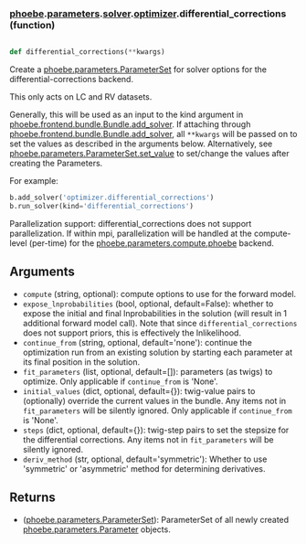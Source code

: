 ### [phoebe](phoebe.md).[parameters](phoebe.parameters.md).[solver](phoebe.parameters.solver.md).[optimizer](phoebe.parameters.solver.optimizer.md).differential_corrections (function)


```py

def differential_corrections(**kwargs)

```



Create a [phoebe.parameters.ParameterSet](phoebe.parameters.ParameterSet.md) for solver options for the
differential-corrections backend.

This only acts on LC and RV datasets.

Generally, this will be used as an input to the kind argument in
[phoebe.frontend.bundle.Bundle.add_solver](phoebe.frontend.bundle.Bundle.add_solver.md).  If attaching through
[phoebe.frontend.bundle.Bundle.add_solver](phoebe.frontend.bundle.Bundle.add_solver.md), all `**kwargs` will be
passed on to set the values as described in the arguments below.  Alternatively,
see [phoebe.parameters.ParameterSet.set_value](phoebe.parameters.ParameterSet.set_value.md) to set/change the values
after creating the Parameters.

For example:

```py
b.add_solver('optimizer.differential_corrections')
b.run_solver(kind='differential_corrections')
```

Parallelization support: differential_corrections does not support parallelization.  If
within mpi, parallelization will be handled at the compute-level (per-time)
for the [phoebe.parameters.compute.phoebe](phoebe.parameters.compute.phoebe.md) backend.

Arguments
----------
* `compute` (string, optional): compute options to use for the forward
    model.
* `expose_lnprobabilities` (bool, optional, default=False): whether to expose
    the initial and final lnprobabilities in the solution (will result in 1
    additional forward model call).  Note that since `differential_corrections`
    does not support priors, this is effectively the lnlikelihood.
* `continue_from` (string, optional, default='none'): continue the optimization
    run from an existing solution by starting each parameter at its final
    position in the solution.
* `fit_parameters` (list, optional, default=[]): parameters (as twigs) to
    optimize. Only applicable if `continue_from` is 'None'.
* `initial_values` (dict, optional, default={}): twig-value pairs to
    (optionally) override the current values in the bundle.  Any items not
    in `fit_parameters` will be silently ignored.  Only applicable if
    `continue_from` is 'None'.
* `steps` (dict, optional, default={}): twig-step pairs to set the
    stepsize for the differential corrections.  Any items not in
    `fit_parameters` will be silently ignored.
* `deriv_method` (str, optional, default='symmetric'):  Whether to use
    'symmetric' or 'asymmetric' method for determining derivatives.


Returns
--------
* ([phoebe.parameters.ParameterSet](phoebe.parameters.ParameterSet.md)): ParameterSet of all newly created
    [phoebe.parameters.Parameter](phoebe.parameters.Parameter.md) objects.

